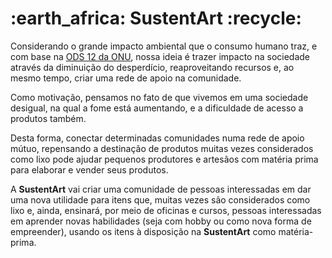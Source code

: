 <h1><b> :earth_africa: SustentArt :recycle: </b></h1> 

Considerando o grande impacto ambiental que o consumo humano traz, e com base na [ODS 12 da ONU](https://brasil.un.org/pt-br/sdgs/12), nossa ideia é trazer impacto na sociedade através da diminuição do desperdício, reaproveitando recursos e, ao mesmo tempo, criar uma rede de apoio na comunidade.

Como motivação, pensamos no fato de que vivemos em uma sociedade desigual, na qual a fome está aumentando, e a dificuldade de acesso a produtos também.

Desta forma, conectar determinadas comunidades numa rede de apoio mútuo, repensando a destinação de produtos muitas vezes considerados como lixo pode ajudar pequenos produtores e artesãos com matéria prima para elaborar e vender seus produtos.

A <b>SustentArt</b> vai criar uma comunidade de pessoas interessadas em dar uma nova utilidade para itens que, muitas vezes são considerados como lixo e, ainda, ensinará, por meio de oficinas e cursos, pessoas interessadas em aprender novas habilidades (seja com hobby ou como nova forma de empreender), usando os itens à disposição na <b>SustentArt</b> como matéria-prima.
